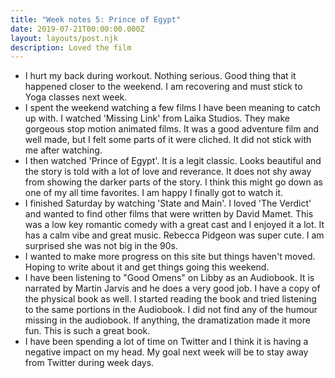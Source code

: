 ```yaml
---
title: "Week notes 5: Prince of Egypt"
date: 2019-07-21T00:00:00.000Z
layout: layouts/post.njk
description: Loved the film
---
```


- I hurt my back during workout. Nothing serious. Good thing that it happened closer to the weekend. I am recovering and must stick to Yoga classes next week.
- I spent the weekend watching a few films I have been meaning to catch up with. I watched 'Missing Link' from Laika Studios. They make gorgeous stop motion animated films. It was a good adventure film and well made, but I felt some parts of it were cliched. It did not stick with me after watching.
- I then watched 'Prince of Egypt'. It is a legit classic. Looks beautiful and the story is told with a lot of love and reverance. It does not shy away from showing the darker parts of the story. I think this might go down as one of my all time favorites. I am happy I finally got to watch it.
- I finished Saturday by watching 'State and Main'. I loved 'The Verdict' and wanted to find other films that were written by David Mamet. This was a low key romantic comedy with a great cast and I enjoyed it a lot. It has a calm vibe and great music. Rebecca Pidgeon was super cute. I am surprised she was not big in the 90s.
- I wanted to make more progress on this site but things haven't moved. Hoping to write about it and get things going this weekend.
- I have been listening to "Good Omens" on Libby as an Audiobook. It is narrated by Martin Jarvis and he does a very good job. I have a copy of the physical book as well. I started reading the book and tried listening to the same portions in the Audiobook. I did not find any of the humour missing in the audiobook. If anything, the dramatization made it more fun. This is such a great book.
- I have been spending a lot of time on Twitter and I think it is having a negative impact on my head. My goal next week will be to stay away from Twitter during week days.
